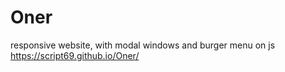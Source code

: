 # Oner
responsive website, with modal windows and burger menu on js
https://script69.github.io/Oner/
